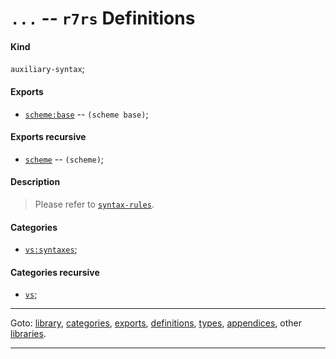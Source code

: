 

<a id='definition__r7rs__ZZZZ__2e_2e_2e'></a>

# `...` -- `r7rs` Definitions


<a id='definition__r7rs__ZZZZ__2e_2e_2e__kind'></a>

#### Kind

`auxiliary-syntax`;


<a id='definition__r7rs__ZZZZ__2e_2e_2e__exports'></a>

#### Exports

 * [`scheme:base`](../../r7rs/exports/scheme_3a_base.md#export__r7rs__scheme_3a_base) -- `(scheme base)`;


<a id='definition__r7rs__ZZZZ__2e_2e_2e__exports-recursive'></a>

#### Exports recursive

 * [`scheme`](../../r7rs/exports/scheme.md#export__r7rs__scheme) -- `(scheme)`;


<a id='definition__r7rs__ZZZZ__2e_2e_2e__description'></a>

#### Description

> Please refer to [`syntax-rules`](../../r7rs/definitions/syntax-rules.md#definition__r7rs__syntax-rules).


<a id='definition__r7rs__ZZZZ__2e_2e_2e__categories'></a>

#### Categories

 * [`vs:syntaxes`](../../r7rs/categories/vs_3a_syntaxes.md#category__r7rs__vs_3a_syntaxes);


<a id='definition__r7rs__ZZZZ__2e_2e_2e__categories-recursive'></a>

#### Categories recursive

 * [`vs`](../../r7rs/categories/vs.md#category__r7rs__vs);

----

Goto: [library](../../r7rs/_index.md#library__r7rs), [categories](../../r7rs/categories/_index.md#toc__r7rs__categories), [exports](../../r7rs/exports/_index.md#toc__r7rs__exports), [definitions](../../r7rs/definitions/_index.md#toc__r7rs__definitions), [types](../../r7rs/types/_index.md#toc__r7rs__types), [appendices](../../r7rs/appendices/_index.md#toc__r7rs__appendices), other [libraries](../../_libraries.md#toc__libraries).

----

